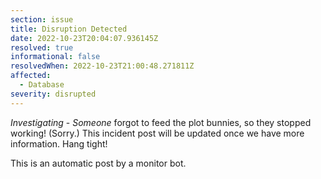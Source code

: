```yaml
---
section: issue
title: Disruption Detected
date: 2022-10-23T20:04:07.936145Z
resolved: true
informational: false
resolvedWhen: 2022-10-23T21:00:48.271811Z
affected:
  - Database
severity: disrupted
---
```

*Investigating* - _Someone_ forgot to feed the plot bunnies, so they stopped working! (Sorry.) This incident post will be updated once we have more information. Hang tight!

This is an automatic post by a monitor bot.
        